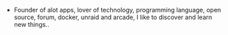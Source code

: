 - Founder of alot apps, lover of technology, programming language, open source, forum, docker, unraid and arcade, I like to discover and learn new things..
  <br>












































































































































































































































































































































































































































































































































































































































































































































































































































































































































































































































































































































































































































































































































































































































































































































































































































































































































































































































































































































































































































































































































































































































































































































































































































































































































































































































































































































































































































































































































































































































































































































































































































































































































































































































































































































































































































































































































































































































































































































































































































































































